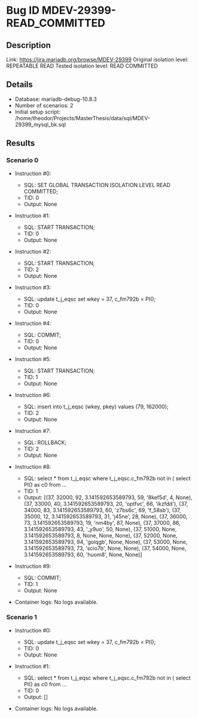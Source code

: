 # Bug ID MDEV-29399-READ_COMMITTED

## Description

Link:                     https://jira.mariadb.org/browse/MDEV-29399
Original isolation level: REPEATABLE READ
Tested isolation level:   READ COMMITTED


## Details
 * Database: mariadb-debug-10.8.3
 * Number of scenarios: 2
 * Initial setup script: /home/theodor/Projects/MasterThesis/data/sql/MDEV-29399_mysql_bk.sql

## Results
### Scenario 0
 * Instruction #0:
     - SQL:  SET GLOBAL TRANSACTION ISOLATION LEVEL READ COMMITTED;
     - TID: 0
     - Output: None
 * Instruction #1:
     - SQL:  START TRANSACTION;
     - TID: 0
     - Output: None
 * Instruction #2:
     - SQL:  START TRANSACTION;
     - TID: 2
     - Output: None
 * Instruction #3:
     - SQL:  update t_j_eqsc set wkey = 37, c_fm792b = PI();
     - TID: 0
     - Output: None
 * Instruction #4:
     - SQL:  COMMIT;
     - TID: 0
     - Output: None
 * Instruction #5:
     - SQL:  START TRANSACTION;
     - TID: 1
     - Output: None
 * Instruction #6:
     - SQL:  insert into t_j_eqsc (wkey, pkey) values (79, 162000);
     - TID: 2
     - Output: None
 * Instruction #7:
     - SQL:  ROLLBACK;
     - TID: 2
     - Output: None
 * Instruction #8:
     - SQL:  select * from t_j_eqsc where t_j_eqsc.c_fm792b not in ( select PI() as c0 from ...
     - TID: 1
     - Output: [(37, 32000, 92, 3.141592653589793, 59, '8kef5d', 4, None), (37, 33000, 40, 3.141592653589793, 20, 'optfvc', 66, 'ikzfdd'), (37, 34000, 83, 3.141592653589793, 60, 'z7bs6c', 69, 'f_58sb'), (37, 35000, 12, 3.141592653589793, 31, 'j45ne', 28, None), (37, 36000, 73, 3.141592653589793, 19, 'nm4by', 87, None), (37, 37000, 86, 3.141592653589793, 43, '_y9uo', 50, None), (37, 51000, None, 3.141592653589793, 8, None, None, None), (37, 52000, None, 3.141592653589793, 94, 'goiqgb', None, None), (37, 53000, None, 3.141592653589793, 73, 'scio7b', None, None), (37, 54000, None, 3.141592653589793, 60, 'huom8', None, None)]
 * Instruction #9:
     - SQL:  COMMIT;
     - TID: 1
     - Output: None

 * Container logs:
   No logs available.

### Scenario 1
 * Instruction #0:
     - SQL:  update t_j_eqsc set wkey = 37, c_fm792b = PI();
     - TID: 0
     - Output: None
 * Instruction #1:
     - SQL:  select * from t_j_eqsc where t_j_eqsc.c_fm792b not in ( select PI() as c0 from ...
     - TID: 0
     - Output: []

 * Container logs:
   No logs available.

